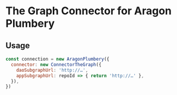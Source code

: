 # The Graph Connector for Aragon Plumbery

## Usage

```js
const connection = new AragonPlumbery({
  connector: new ConnectorTheGraph({
    daoSubgraphUrl: 'http://…',
    appSubgraphUrl: repoId => { return 'http://…' },
  }),
})
```
